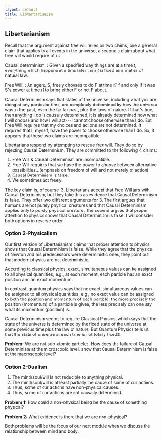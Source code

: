 ```yaml
---
layout: default
title: Libtertarianism
---
```




## Libertarianism

Recall that the argument against free will relies on two claims, one a general claim that applies to all events in the universe, a second a claim about what free will would require of us. 

Causal determinism:
: Given a specified way things are at a time *t*, everything which happens at a time later than *t* is fixed as a matter of natural law.

Free Will:
: An agent, S, freely chooses to do F at time *t1* if and only if it was S's power at time *t1* to bring either F or not F about. 

Causal Determinism says that states of the universe, including what you are doing at any particular time, are completely determined by how the universe was in the past, even the far far past, plus the laws of nature. If that's true, then anything I do is causally determined, it is already determined how what I will choose and how I will act---I cannot choose otherwise than I do. But Free Will requires that my choices and actions are not determined. It requires that I, myself, have the power to choose otherwise than I do. So, it appears that these two claims are incompatible. 

Libertarians respond by attempting to rescue free will. They do so by rejecting Causal Determinism. They are committed to the following 4 claims: 

1.  Free Will & Causal Determinism are incompatible. 
2.  Free Will requires that we have the power to *choose* between alternative possibilities...(emphasis on freedom of will and not merely of action)
3.  Causal Determinism is false.
4.  We sometimes act freely. 

The key claim is, of course, 3. Libertarians accept that Free Will jars with Causal Determinism, but they take this as evidence that  Causal Determinism is false. They offer two different arguments for 3.  The first argues that humans are not purely physical creatures and that Causal Determinism applies only to purely physical creature. The second argues that proper attention to physics shows that Causal Determinism is false. I will consider both options in reverse order. 

### Option 2-Physicalism

Our first version of Libertarianism claims that proper attention to physics shows that Causal Determinism is false. While they agree that the physics of Newton and his predecessors were deterministic ones, they point out that modern physics are not deterministic. 

According to classical physics, exact, simultaneous values can be assigned to all physical quantities, e.g., at each moment, each particle has an exact position and an exact momentum. 

In contrast, quantum physics says that no exact, simultaneous values can be assigned to all physical quantities, e.g., no exact value can be assigned to both the position and momentum of each particle: the more precisely the position (momentum) of a particle is given, the less precisely can one say what its momentum (position) is. 

Causal Determinism seems to require Classical Physics, which says that  the state of the universe is determined by the fixed state of the universe at some previous time plus the law of nature. But Quantum Physics tells us that the state of universe at each time is not totally fixed!!! 

**Problem:** We are not sub-atomic particles. How does the failure of Causal Determinism at the microscopic level, show that Causal Determinism is false at the macroscopic level?


### Option 2-Dualism

1. The mind/soul/will is not reducible to anything physical.
2. The mind/soul/will is at least partially the cause of some of our actions. 
3. Thus, some of our actions have non-physical causes. 
4. Thus, some of our actions are not causally determined. 

**Problem 1:** How could a non-physical being be the cause of something physical? 

**Problem 2:** What evidence is there that we are non-physical? 

Both problems will be the focus of our next module when we discuss the relationship between mind and body. 









